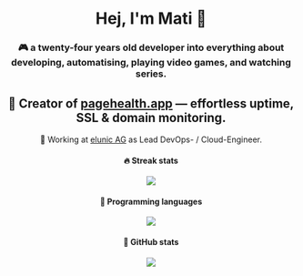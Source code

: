 <h1 align="center">
    Hej, I'm Mati 👋
</h1>

<h3 align="center">
    🎮 a twenty-four years old developer into everything about developing, automatising, playing video games, and watching series.
</h3>

<h2 align="center">
    🚀 Creator of <a href="https://pagehealth.app" target="_blank">pagehealth.app</a> — effortless uptime, SSL & domain monitoring.
</h2>

<p align="center">💼 Working at <a href="https://elunic.com/" target="_blank">elunic AG</a> as Lead DevOps- / Cloud-Engineer.</p>

<h4 align="center">
    🔥 Streak stats
</h4>

<p align="center">
    <img src="https://github-readme-streak-stats.herokuapp.com/?user=iammati&theme=dracula" />
</p>

<h4 align="center">
    💛 Programming languages
</h4>

<p align="center">
    <img src="https://github-readme-stats.vercel.app/api/top-langs/?username=iammati&theme=radical&langs_count=6&layout=compact" />
</p>

<h4 align="center">
    🖤 GitHub stats
</h4>

<p align="center">
    <img src="https://github-readme-stats.vercel.app/api?username=iammati&count_private=true&show_icons=true&theme=radical" />
</p>
